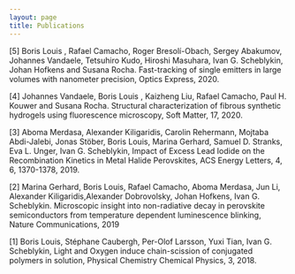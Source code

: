 ```yaml
---
layout: page
title: Publications
--- 
```


<section>
	<p>[5] <span id="bold"> Boris Louis </span>, Rafael Camacho, Roger Bresolí-Obach, Sergey Abakumov, Johannes Vandaele, Tetsuhiro Kudo, Hiroshi Masuhara, Ivan G. Scheblykin, Johan Hofkens and Susana Rocha. <span id ="italic"> Fast-tracking of single emitters in large volumes with nanometer precision</span>, Optics Express, 2020.</p>
	<p>[4] Johannes Vandaele, <span id="bold"> Boris Louis </span>, Kaizheng Liu, Rafael Camacho, Paul H. Kouwer and Susana Rocha. <span id ="italic">Structural characterization of fibrous synthetic hydrogels using fluorescence microscopy</span>, Soft Matter, 17, 2020.</p>
	<p>[3] Aboma Merdasa, Alexander Kiligaridis, Carolin Rehermann, Mojtaba Abdi-Jalebi, Jonas Stöber, <span id ="bold">Boris Louis</span>, Marina Gerhard, Samuel D. Stranks, Eva L. Unger, Ivan G. Scheblykin, <span id ="italic">Impact of Excess Lead Iodide on the Recombination Kinetics in Metal Halide Perovskites</span>, ACS Energy Letters, 4, 6, 1370-1378, 2019.
	<p>[2] Marina Gerhard, <span id="bold">Boris Louis</span>, Rafael Camacho, Aboma Merdasa, Jun Li, Alexander Kiligaridis,Alexander Dobrovolsky, Johan Hofkens, Ivan G. Scheblykin. <span id = "italic">Microscopic insight into non-radiative decay in perovskite semiconductors from temperature dependent luminescence blinking</span>, Nature Communications, 2019</p>
	<p>[1] <span id="bold">Boris Louis</span>, Stéphane Caubergh, Per-Olof Larsson, Yuxi Tian, Ivan G. Scheblykin, <span id= "italic">Light and Oxygen induce chain-scission of conjugated polymers in solution</span>, Physical Chemistry Chemical Physics, 3, 2018.</p>
</section>